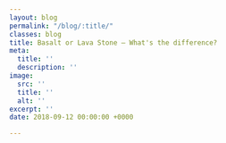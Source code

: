 ```yaml
---
layout: blog
permalink: "/blog/:title/"
classes: blog
title: Basalt or Lava Stone – What's the difference?
meta:
  title: ''
  description: ''
image:
  src: ''
  title: ''
  alt: ''
excerpt: ''
date: 2018-09-12 00:00:00 +0000

---
```

